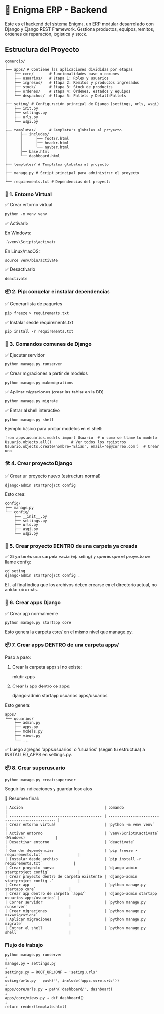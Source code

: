# 🧠 Enigma ERP - Backend

Este es el backend del sistema Enigma, un ERP modular desarrollado con Django y Django REST Framework. Gestiona productos, equipos, remitos, órdenes de reparación, logística y stock.

## Estructura del Proyecto

    comercio/
    │
    ├── apps/ # Contiene las aplicaciones divididas por etapas
    │   ├── core/       # Funcionalidades base o comunes
    │   ├── usuarios/   # Etapa 1: Roles y usuarios
    │   ├── ingresos/   # Etapa 2: Remitos y productos ingresados
    │   ├── stock/      # Etapa 3: Stock de productos
    │   ├── ordenes/    # Etapa 4: Órdenes, estados y equipos
    │   └── despachos/  # Etapa 5: Pallets y DetallePallets
    │
    ├── seting/ # Configuración principal de Django (settings, urls, wsgi)
    │   ├── init.py
    │   ├── settings.py
    │   ├── urls.py
    │   └── wsgi.py
    │
    ├── templates/      # Template's globales al proyecto
    │      ├── includes/
    │      │      ├── footer.html
    │      │      ├── header.html
    │      │      └── navbar.html
    │      ├── base.html
    │      └── dashboard.html
    │
    ├── templates/ # Templates globales al proyecto
    │
    ├── manage.py # Script principal para administrar el proyecto
    │
    └── requirements.txt # Dependencias del proyecto

    

### 🔧 1. Entorno Virtual

✅ Crear entorno virtual

    python -m venv venv

✅ Activarlo

En Windows:

    .\venv\Scripts\activate

En Linux/macOS:

    source venv/bin/activate

✅ Desactivarlo

    deactivate

### 📦 2. Pip: congelar e instalar dependencias

✅ Generar lista de paquetes

    pip freeze > requirements.txt

✅ Instalar desde requirements.txt

    pip install -r requirements.txt

### 🚀 3. Comandos comunes de Django

✅ Ejecutar servidor

    python manage.py runserver

✅ Crear migraciones a partir de modelos

    python manage.py makemigrations

✅ Aplicar migraciones (crear las tablas en la BD)

    python manage.py migrate

✅ Entrar al shell interactivo

    python manage.py shell

Ejemplo básico para probar modelos en el shell:

    from apps.usuarios.models import Usuario  # o como se llame tu modelo
    Usuario.objects.all()         # Ver todos los registros
    Usuario.objects.create(nombre='Elías', email='ej@correo.com')  # Crear uno

### 🛠️ 4. Crear proyecto Django

✅ Crear un proyecto nuevo (estructura normal)

    django-admin startproject config

Esto crea:

    config/
    ├── manage.py
    └── config/
        ├── __init__.py
        ├── settings.py
        ├── urls.py
        ├── asgi.py
        └── wsgi.py

### 📁 5. Crear proyecto DENTRO de una carpeta ya creada

✅ Si ya tenés una carpeta vacía (ej: seting) y querés que el proyecto se llame config:

    cd seting
    django-admin startproject config .

El . al final indica que los archivos deben crearse en el directorio actual, no anidar otro más.

### 🧩 6. Crear apps Django

✅ Crear app normalmente

    python manage.py startapp core

Esto genera la carpeta core/ en el mismo nivel que manage.py.

### 📦 7. Crear apps DENTRO de una carpeta apps/

Paso a paso:

1) Crear la carpeta apps si no existe:

    mkdir apps

2) Crear la app dentro de apps:

    django-admin startapp usuarios apps/usuarios

Esto genera:

    apps/
    └── usuarios/
        ├── admin.py
        ├── apps.py
        ├── models.py
        ├── views.py
        └── ...

✅ Luego agregás 'apps.usuarios' o 'usuarios' (según tu estructura) a INSTALLED_APPS en settings.py.

### 📦 8. Crear superusuario

    python manage.py createsuperuser

Seguir las indicaciones y guardar losd atos

🧠 Resumen final:

    | Acción                                     | Comando                                        |
    | ------------------------------------------ | ---------------------------------------------- |
    | Crear entorno virtual                      | `python -m venv venv`                          |
    | Activar entorno                            | `venv\Scripts\activate` (Windows)              |
    | Desactivar entorno                         | `deactivate`                                   |
    | Guardar dependencias                       | `pip freeze > requirements.txt`                |
    | Instalar desde archivo                     | `pip install -r requirements.txt`              |
    | Crear proyecto nuevo                       | `django-admin startproject config`             |
    | Crear proyecto dentro de carpeta existente | `django-admin startproject config .`           |
    | Crear app                                  | `python manage.py startapp core`               |
    | Crear app dentro de carpeta `apps/`        | `django-admin startapp usuarios apps/usuarios` |
    | Correr servidor                            | `python manage.py runserver`                   |
    | Crear migraciones                          | `python manage.py makemigrations`              |
    | Aplicar migraciones                        | `python manage.py migrate`                     |
    | Entrar al shell                            | `python manage.py shell`                       |



### Flujo de trabajo

    python manage.py runserver
    ↓
    manage.py → settings.py
    ↓
    settings.py → ROOT_URLCONF = 'seting.urls'
    ↓
    seting/urls.py → path('', include('apps.core.urls'))
    ↓
    apps/core/urls.py → path('dashboard/', dashboard)
    ↓
    apps/core/views.py → def dashboard()
    ↓
    return render(template.html)